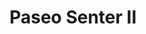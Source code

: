 ---
title: Paseo Senter II
phone: (408) 947-9100
website: http://charitieshousing.org/paseo-senter/
management: Charities Housing Management
tags: []
---